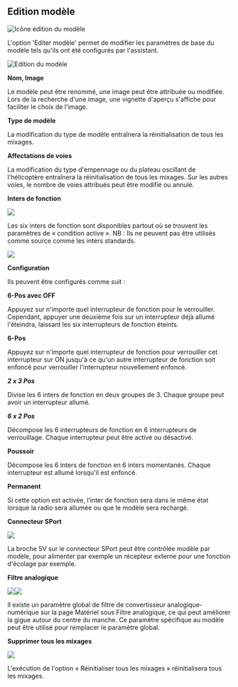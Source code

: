 ## Edition modèle

![Icône édition du modèle](../assets/model-icon-edit.png)

L'option 'Editer modèle' permet de modifier les paramètres de base du modèle tels qu'ils ont été configurés par l'assistant.

![Edition du modèle](../assets/model-edit.png)

**Nom, Image**

Le modèle peut être renommé, une image peut être attribuée ou modifiée. Lors de la recherche d'une image, une vignette d'aperçu s'affiche pour faciliter le choix de l'image.

**Type de modèle**

La modification du type de modèle entraînera la réinitialisation de tous les mixages.

**Affectations de voies**

La modification du type d'empennage ou du plateau oscillant de l'hélicoptère entraînera la réinitialisation de tous les mixages. Sur les autres voies, le nombre de voies attribués peut être modifié ou annulé.

**Inters de fonction**

![](<../.gitbook/assets/2 (4).jpeg>)

Les six inters de fonction sont disponibles partout où se trouvent les paramètres de « condition active ». 
NB : Ils ne peuvent pas être utilisés comme source comme les inters standards.

![](<../.gitbook/assets/3 (4).jpeg>)

**Configuration**

Ils peuvent être configurés comme suit :

**6-Pos avec OFF**

Appuyez sur n'importe quel interrupteur de fonction pour le verrouiller. Cependant, appuyer une deuxième fois sur un interrupteur déjà allumé l'éteindra, laissant les six interrupteurs de fonction éteints.

**6-Pos**

Appuyez sur n'importe quel interrupteur de fonction pour verrouiller cet interrupteur sur ON jusqu'à ce qu'un autre interrupteur de fonction soit enfoncé pour verrouiller l'interrupteur nouvellement enfoncé.

_**2 x 3 Pos**_

Divise les 6 inters de fonction en deux groupes de 3. Chaque groupe peut avoir un interrupteur allumé.

_**6 x 2 Pos**_

Décompose les 6 interrupteurs de fonction en 6 interrupteurs de verrouillage. Chaque interrupteur peut être activé ou désactivé.

**Poussoir**

Décompose les 6 inters de fonction en 6 inters momentanés. Chaque interrupteur est allumé lorsqu'il est enfoncé.

**Permanent**

Si cette option est activée, l’inter de fonction sera dans le même état lorsque la radio sera allumée ou que le modèle sera rechargé.

**Connecteur SPort**

![](<../.gitbook/assets/4 (3).jpeg>)

La broche 5V sur le connecteur SPort peut être contrôlée modèle par modèle, pour alimenter par exemple un récepteur externe pour une fonction d'écolage par exemple.

**Filtre analogique**

![](<../.gitbook/assets/5 (3).jpeg>)![](<../.gitbook/assets/6 (3).jpeg>)

Il existe un paramètre global de filtre de convertisseur analogique-numérique sur la page Matériel sous Filtre analogique, ce qui peut améliorer la gigue autour du centre du manche. Ce paramètre spécifique au modèle peut être utilisé pour remplacer le paramètre global.

**Supprimer tous les mixages**

![](<../.gitbook/assets/7 (3).png>)

L'exécution de l'option « Réinitialiser tous les mixages » réinitialisera tous les mixages.
